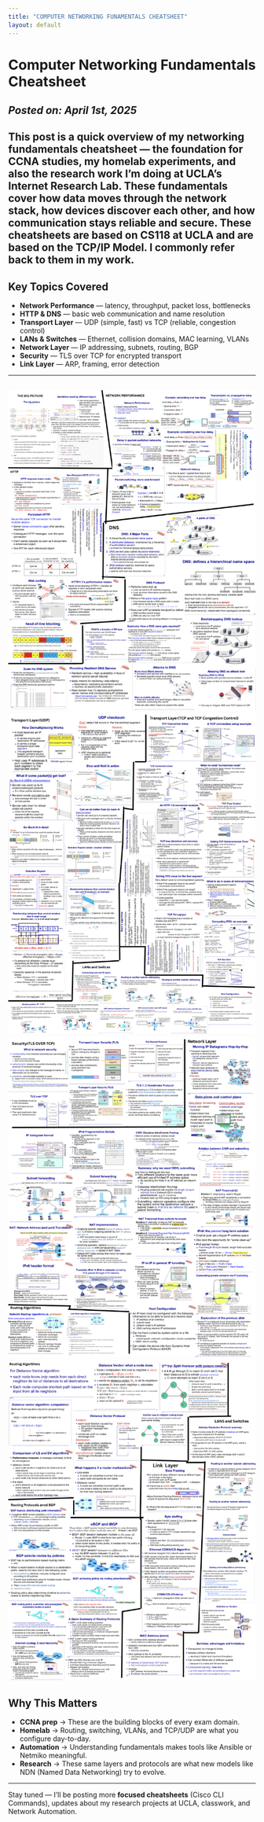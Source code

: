 ```yaml
---
title: "COMPUTER NETWORKING FUNAMENTALS CHEATSHEET"
layout: default
---
```

# **Computer Networking Fundamentals Cheatsheet**
*Posted on: April 1st, 2025*
---
This post is a quick overview of my networking fundamentals cheatsheet — the foundation for CCNA studies, my homelab experiments, and also the research work I’m doing at UCLA’s Internet Research Lab. These fundamentals cover how data moves through the network stack, how devices discover each other, and how communication stays reliable and secure. These cheatsheets are based on CS118 at UCLA and are based on the TCP/IP Model. I commonly refer back to them in my work.
---
## Key Topics Covered
- **Network Performance** — latency, throughput, packet loss, bottlenecks  
- **HTTP & DNS** — basic web communication and name resolution
- **Transport Layer** — UDP (simple, fast) vs TCP (reliable, congestion control)
- **LANs & Switches** — Ethernet, collision domains, MAC learning, VLANs
- **Network Layer** — IP addressing, subnets, routing, BGP
- **Security** — TLS over TCP for encrypted transport 
- **Link Layer** — ARP, framing, error detection
---
![Networking Overview](/assets/images/pg1.png)
![Networking Overview](/assets/images/pg2.png)
![Networking Overview](/assets/images/pg3.png)
![Networking Overview](/assets/images/pg4.png)
---
## Why This Matters
- **CCNA prep** → These are the building blocks of every exam domain.  
- **Homelab** → Routing, switching, VLANs, and TCP/UDP are what you configure day-to-day.  
- **Automation** → Understanding fundamentals makes tools like Ansible or Netmiko meaningful.  
- **Research** → These same layers and protocols are what new models like NDN (Named Data Networking) try to evolve.
---
Stay tuned — I’ll be posting more **focused cheatsheets** (Cisco CLI Commands), updates about my research projects at UCLA, classwork, and Network Automation.